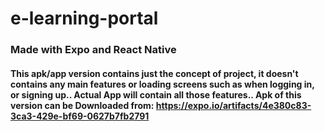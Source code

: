 # e-learning-portal

### Made with Expo and React Native

#### This apk/app version contains just the concept of project, it doesn't contains any main features or loading screens such as when logging in, or signing up.. Actual App will contain all those features.. Apk of this version can be Downloaded from: https://expo.io/artifacts/4e380c83-3ca3-429e-bf69-0627b7fb2791
